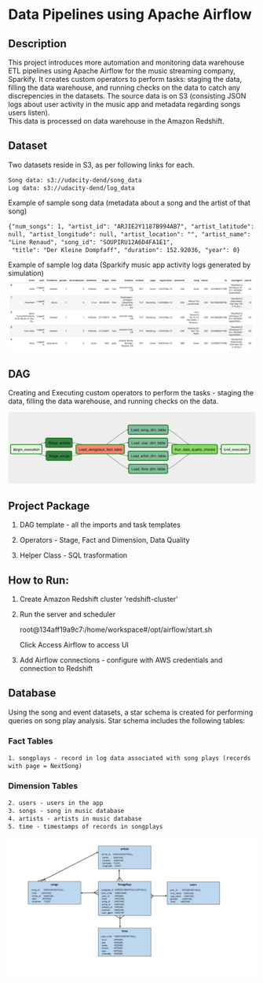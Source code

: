 # Data Pipelines using Apache Airflow

## Description
This project introduces more automation and monitoring data warehouse ETL pipelines using Apache Airflow for 
the music streaming company, Sparkify.  It creates custom operators to perform tasks: staging the data, filling 
the data warehouse, and running checks on the data to catch any discrepencies in the datasets.  The source data is 
on S3 (consisting JSON logs about user activity in the music app and metadata regarding songs users listen).  
This data is processed on data warehouse in the Amazon Redshift.

## Dataset
Two datasets reside in S3, as per following links for each.

    Song data: s3://udacity-dend/song_data
    Log data: s3://udacity-dend/log_data

Example of sample song data (metadata about a song and the artist of that song)

    {"num_songs": 1, "artist_id": "ARJIE2Y1187B994AB7", "artist_latitude": null, "artist_longitude": null, "artist_location": "", "artist_name": "Line Renaud", "song_id": "SOUPIRU12A6D4FA1E1",
     "title": "Der Kleine Dompfaff", "duration": 152.92036, "year": 0}
     
Example of sample log data (Sparkify music app activity logs generated by simulation)
![log data](images/log-data.jpg)

## DAG
Creating and Executing custom operators to perform the tasks - staging the data, filling the data warehouse, 
and running checks on the data.

![log_data](images/example-dag.jpg)


## Project Package

1. DAG template - all the imports and task templates 

2. Operators - Stage, Fact and Dimension, Data Quality

3. Helper Class - SQL trasformation 

## How to Run:

1. Create Amazon Redshift cluster 'redshift-cluster'

2. Run the server and scheduler 

	root@134aff19a9c7:/home/workspace#/opt/airflow/start.sh
    
    Click Access Airflow to access UI

3. Add Airflow connections - configure with AWS credentials and connection to Redshift

## Database

Using the song and event datasets, a star schema is created for performing queries on song play analysis. Star schema includes the following tables:

### Fact Tables    
    1. songplays - record in log data associated with song plays (records with page = NextSong)
    
### Dimension Tables
    2. users - users in the app
    3. songs - song in music database
    4. artists - artists in music database
    5. time - timestamps of records in songplays

![ERD1](images/ERD1.jpg)
